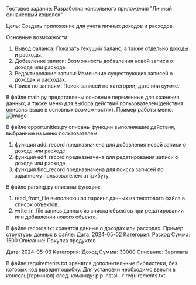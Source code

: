 Тестовое задание: Разработка консольного приложения "Личный финансовый кошелек"

Цель: Создать приложение для учета личных доходов и расходов.

Основные возможности:
1. Вывод баланса: Показать текущий баланс, а также отдельно доходы и расходы.
2. Добавление записи: Возможность добавления новой записи о доходе или расходе.
3. Редактирование записи: Изменение существующих записей о доходах и расходах.
4. Поиск по записям: Поиск записей по категории, дате или сумме.

В файле main.py представлены основные переменные для хранения данных, 
а также меню для выбора действий пользователем(действия описаны выше в основных возможностях).
Пример работы меню:
![image](https://github.com/AkhrievSuleym/effective_mobile/assets/114875962/57ec89b7-7616-4f45-b0ab-fb843e5cd313)

В файле opportunities.py описаны функции выполняешие действия, выбранные из меню пользователем:
1) функция add_record предназначена для добавления новой записи о доходе или расходе.
2) функция edit_record предназначена для редатирования записи о доходе или расходе.
3) функция find_record предназначена для поиска записей по заданному пользователем аттрибуту.

В файле parsing.py описаны функции: 
1) read_from_file выполняюшая парсинг данных из текстового файла в список объектов.
2) write_in_file запись данных из списка объектов при редатировании или добавлении нового объекта.

В файле records.txt хранятся данные о доходах или расходах.
Пример структуры данных в файле:
Дата: 2024-05-02
Категория: Расход
Сумма: 1500
Описание: Покупка продуктов

Дата: 2024-05-03
Категория: Доход
Сумма: 30000
Описание: Зарплата

В файле requirements.txt хранятся дополнительные библиотеки, без которых код выведет ошибку. 
Для установки необходимо ввести в консоль(терминал) след. команду: 
pip install -r requirements.txt
